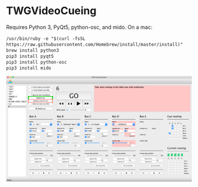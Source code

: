 # TWGVideoCueing

Requires Python 3, PyQt5, python-osc, and mido. On a mac:

```
/usr/bin/ruby -e "$(curl -fsSL https://raw.githubusercontent.com/Homebrew/install/master/install)"
brew install python3
pip3 install pyqt5
pip3 install python-osc
pip3 install mido
```

![screenshot](screenshots/cueingpoc2.png)
